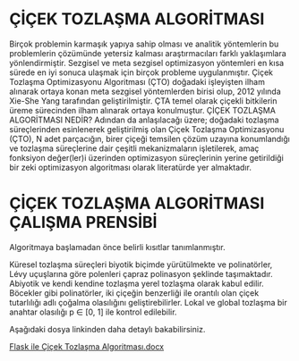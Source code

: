 # ÇİÇEK TOZLAŞMA ALGORİTMASI

Birçok problemin karmaşık yapıya sahip olması ve analitik yöntemlerin bu problemlerin çözümünde yetersiz kalması araştırmacıları farklı yaklaşımlara yönlendirmiştir. Sezgisel ve meta sezgisel optimizasyon yöntemleri en kısa sürede en iyi sonuca ulaşmak için birçok probleme uygulanmıştır. Çiçek Tozlaşma Optimizasyonu Algoritması (ÇTO) doğadaki işleyişten ilham alınarak ortaya konan meta sezgisel yöntemlerden birisi olup, 2012 yılında Xie-She Yang tarafından geliştirilmiştir. ÇTA temel olarak çiçekli bitkilerin üreme sürecinden ilham alınarak ortaya konulmuştur.
ÇİÇEK TOZLAŞMA ALGORİTMASI NEDİR?
Adından da anlaşılacağı üzere; doğadaki tozlaşma süreçlerinden esinlenerek geliştirilmiş olan Çiçek Tozlaşma Optimizasyonu (ÇTO), N adet parçacığın, birer çiçeği temsilen çözüm uzayına konumlandığı ve tozlaşma süreçlerine dair çeşitli mekanizmaların işletilerek, amaç fonksiyon değer(ler)i üzerinden optimizasyon süreçlerinin yerine getirildiği bir zeki optimizasyon algoritması olarak literatürde yer almaktadır.

# ÇİÇEK TOZLAŞMA ALGORİTMASI ÇALIŞMA PRENSİBİ

Algoritmaya başlamadan önce belirli kısıtlar tanımlanmıştır.

Küresel tozlaşma süreçleri biyotik biçimde yürütülmekte ve polinatörler, Lévy uçuşlarına göre polenleri çapraz polinasyon şeklinde taşımaktadır. 
Abiyotik ve kendi kendine tozlaşma yerel tozlaşma olarak kabul edilir. 
Böcekler gibi polinatörler, iki çiçeğin benzerliği ile orantılı olan çiçek tutarlılığı adlı çoğalma olasılığını geliştirebilirler. 
 Lokal ve global tozlaşma bir anahtar olasılığı p ∈ [0, 1] ile kontrol edilebilir.

Aşağıdaki dosya linkinden daha detaylı bakabilirsiniz.

[Flask ile Çiçek Tozlaşma Algoritması.docx](https://github.com/leventkalkavan/flask_sezgisel_optimizasyon/files/7127781/Flask.ile.Cicek.Tozlasma.Algoritmasi.docx)
